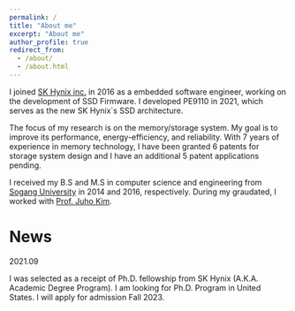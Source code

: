 ```yaml
---
permalink: /
title: "About me"
excerpt: "About me"
author_profile: true
redirect_from: 
  - /about/
  - /about.html
---
```


I joined [SK Hynix inc.](https://www.skhynix.com/) in 2016 as a embedded software engineer, working on the development of SSD Firmware. I developed PE9110 in 2021, which serves as the new SK Hynix`s SSD architecture.

The focus of my research is on the memory/storage system. My goal is to improve its performance, energy-efficiency, and reliability. With 7 years of experience in memory technology, I have been granted 6 patents for storage system design and I have an additional 5 patent applications pending.

I received my B.S and M.S in computer science and  engineering from [Sogang University](https://sogang.ac.kr/index.do) in 2014 and 2016, respectively. During my graudated, I worked with [Prof. Juho Kim](https://cslab.sogang.ac.kr/cslab/index.html).

News
=====
2021.09

I was selected as a receipt of Ph.D. fellowship from SK Hynix (A.K.A. Academic Degree Program). I am looking for Ph.D. Program in United States. I will apply for admission Fall 2023.
